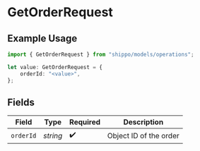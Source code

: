 # GetOrderRequest

## Example Usage

```typescript
import { GetOrderRequest } from "shippo/models/operations";

let value: GetOrderRequest = {
    orderId: "<value>",
};
```

## Fields

| Field                  | Type                   | Required               | Description            |
| ---------------------- | ---------------------- | ---------------------- | ---------------------- |
| `orderId`              | *string*               | :heavy_check_mark:     | Object ID of the order |